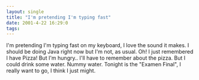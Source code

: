 ```yaml
---
layout: single
title: "I'm pretending I'm typing fast"
date: 2001-4-22 16:29:0
tags: 
---
```


I'm pretending I'm typing fast on my keyboard, I love the sound it makes. I should be doing Java right now but I'm not, as usual. Oh! I just remembered I have Pizza! But I'm hungry.. I'll have to remember about the pizza. But I could drink some water. Nummy water. Tonight is the "Examen Final", I really want to go, I think I just might.

